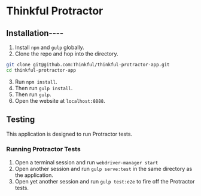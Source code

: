 # Thinkful Protractor

## Installation----

1. Install `npm` and `gulp` globally.
2. Clone the repo and hop into the directory.

```bash
git clone git@github.com:Thinkful/thinkful-protractor-app.git
cd thinkful-protractor-app
```

3. Run `npm install`.
4. Then run `gulp install`.
5. Then run `gulp`.
6. Open the website at `localhost:8888`.

## Testing

This application is designed to run Protractor tests.

### Running Protractor Tests
1. Open a terminal session and run `webdriver-manager start`
2. Open another session and run `gulp serve:test` in the same directory as the application.
3. Open yet another session and run `gulp test:e2e` to fire off the Protractor tests.
